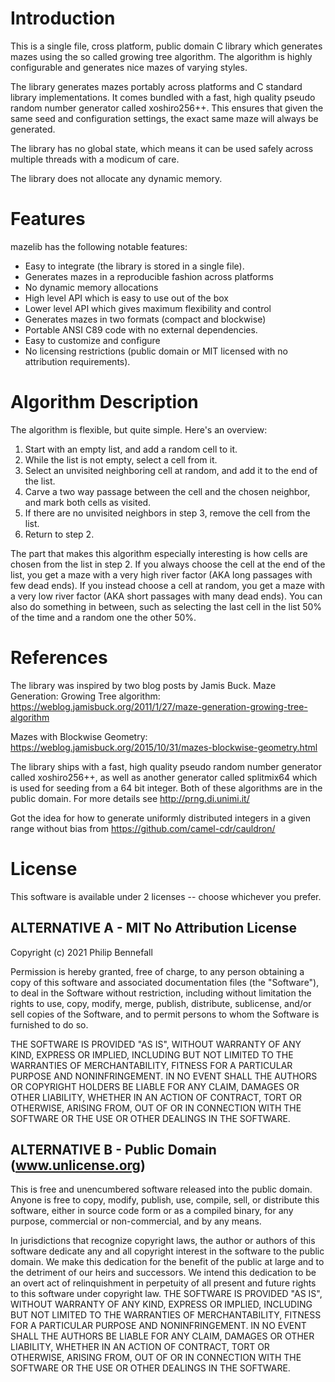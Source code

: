 # Introduction
This is a single file, cross platform, public domain C library which generates mazes using the so called growing tree algorithm.
The algorithm is highly configurable and generates nice mazes of varying styles.


The library generates mazes portably across platforms and C standard library implementations.
It comes bundled with a fast, high quality pseudo random number generator called xoshiro256++.
This ensures that given the same seed and configuration settings, the exact same maze will always be generated.


The library has no global state, which means it can be used safely across multiple threads with a modicum of care.


The library does not allocate any dynamic memory.


# Features
mazelib has the following notable features:
* Easy to integrate (the library is stored in a single file).
* Generates mazes in a reproducible fashion across platforms
* No dynamic memory allocations
* High level API which is easy to use out of the box
* Lower level API which gives maximum flexibility and control
* Generates mazes in two formats (compact and blockwise)
* Portable ANSI C89 code with no external dependencies.
* Easy to customize and configure
* No licensing restrictions (public domain or MIT licensed with no attribution requirements).

# Algorithm Description
The algorithm is flexible, but quite simple. Here's an overview:
1. Start with an empty list, and add a random cell to it.
2. While the list is not empty, select a cell from it.
3. Select an unvisited neighboring cell at random, and add it to the end of the list.
4. Carve a two way passage between the cell and the chosen neighbor, and mark both cells as visited.
5. If there are no unvisited neighbors in step 3, remove the cell from the list.
6. Return to step 2.


The part that makes this algorithm especially interesting is how cells are chosen from the list in step 2.
If you always choose the cell at the end of the list, you get a maze with a very high river factor (AKA long passages with few dead ends).
If you instead choose a cell at random, you get a maze with a very low river factor (AKA short passages with many dead ends).
You can also do something in between, such as selecting the last cell in the list 50% of the time and a random one the other 50%.


# References
The library was inspired by two blog posts by Jamis Buck.
Maze Generation: Growing Tree algorithm: https://weblog.jamisbuck.org/2011/1/27/maze-generation-growing-tree-algorithm

Mazes with Blockwise Geometry: https://weblog.jamisbuck.org/2015/10/31/mazes-blockwise-geometry.html

The library ships with a fast, high quality pseudo random number generator called xoshiro256++, as well as another generator called splitmix64 which is used for seeding from a 64 bit integer.
Both of these algorithms are in the public domain.
For more details see http://prng.di.unimi.it/

Got the idea for how to generate uniformly distributed integers in a given range without bias from https://github.com/camel-cdr/cauldron/


# License
This software is available under 2 licenses -- choose whichever you prefer.

## ALTERNATIVE A - MIT No Attribution License
Copyright (c) 2021 Philip Bennefall

Permission is hereby granted, free of charge, to any person obtaining a copy of
this software and associated documentation files (the "Software"), to deal in
the Software without restriction, including without limitation the rights to
use, copy, modify, merge, publish, distribute, sublicense, and/or sell copies
of the Software, and to permit persons to whom the Software is furnished to do
so.


THE SOFTWARE IS PROVIDED "AS IS", WITHOUT WARRANTY OF ANY KIND, EXPRESS OR
IMPLIED, INCLUDING BUT NOT LIMITED TO THE WARRANTIES OF MERCHANTABILITY,
FITNESS FOR A PARTICULAR PURPOSE AND NONINFRINGEMENT. IN NO EVENT SHALL THE
AUTHORS OR COPYRIGHT HOLDERS BE LIABLE FOR ANY CLAIM, DAMAGES OR OTHER
LIABILITY, WHETHER IN AN ACTION OF CONTRACT, TORT OR OTHERWISE, ARISING FROM,
OUT OF OR IN CONNECTION WITH THE SOFTWARE OR THE USE OR OTHER DEALINGS IN THE
SOFTWARE.

## ALTERNATIVE B - Public Domain (www.unlicense.org)
This is free and unencumbered software released into the public domain.
Anyone is free to copy, modify, publish, use, compile, sell, or distribute this
software, either in source code form or as a compiled binary, for any purpose,
commercial or non-commercial, and by any means.


In jurisdictions that recognize copyright laws, the author or authors of this
software dedicate any and all copyright interest in the software to the public
domain. We make this dedication for the benefit of the public at large and to
the detriment of our heirs and successors. We intend this dedication to be an
overt act of relinquishment in perpetuity of all present and future rights to
this software under copyright law.
THE SOFTWARE IS PROVIDED "AS IS", WITHOUT WARRANTY OF ANY KIND, EXPRESS OR
IMPLIED, INCLUDING BUT NOT LIMITED TO THE WARRANTIES OF MERCHANTABILITY,
FITNESS FOR A PARTICULAR PURPOSE AND NONINFRINGEMENT. IN NO EVENT SHALL THE
AUTHORS BE LIABLE FOR ANY CLAIM, DAMAGES OR OTHER LIABILITY, WHETHER IN AN
ACTION OF CONTRACT, TORT OR OTHERWISE, ARISING FROM, OUT OF OR IN CONNECTION
WITH THE SOFTWARE OR THE USE OR OTHER DEALINGS IN THE SOFTWARE.

